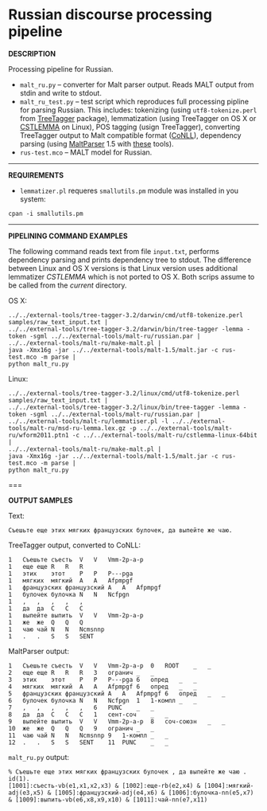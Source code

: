 Russian discourse processing pipeline
===

**DESCRIPTION**

Processing pipeline for Russian.

* `malt_ru.py` – converter for Malt parser output. Reads MALT output from stdin and write to stdout.
* `malt_ru_test.py` – test script which reproduces full processing pipline for parsing Russian. This includes: tokenizing (using `utf8-tokenize.perl` from [TreeTagger](http://www.ims.uni-stuttgart.de/projekte/corplex/TreeTagger/) package), lemmatization (using TreeTagger on OS X or [CSTLEMMA](http://cst.dk/online/lemmatiser/uk/) on Linux), POS tagging (usign TreeTagger), converting TreeTagger output to Malt compatible format ([CoNLL](http://nextens.uvt.nl/depparse-wiki/DataFormat)), dependency parsing (using [MaltParser](http://www.maltparser.org/) 1.5 with [these](http://corpus.leeds.ac.uk/mocky/) tools).
* `rus-test.mco` – MALT model for Russian.


---

**REQUIREMENTS**

* `lemmatizer.pl` requeres `smallutils.pm` module was installed in you system:

```
cpan -i smallutils.pm
```

---

<!--**INSTALLION**

*
*

===
-->

**PIPELINING COMMAND EXAMPLES**

The following command reads text from file `input.txt`, performs dependency parsing and prints dependency tree to stdout. The difference between Linux and OS X versions is that Linux version uses additional lemmatizer *CSTLEMMA* which is not ported to OS X. Both scrips assume to be called from the *current* directory.

OS X:

```
../../external-tools/tree-tagger-3.2/darwin/cmd/utf8-tokenize.perl samples/raw_text_input.txt |
../../external-tools/tree-tagger-3.2/darwin/bin/tree-tagger -lemma -token -sgml ../../external-tools/malt-ru/russian.par |
../../external-tools/malt-ru/make-malt.pl |
java -Xmx16g -jar ../../external-tools/malt-1.5/malt.jar -c rus-test.mco -m parse |
python malt_ru.py
```

Linux:

```
../../external-tools/tree-tagger-3.2/linux/cmd/utf8-tokenize.perl samples/raw_text_input.txt |
../../external-tools/tree-tagger-3.2/linux/bin/tree-tagger -lemma -token -sgml ../../external-tools/malt-ru/russian.par |
../../external-tools/malt-ru/lemmatiser.pl -l ../../external-tools/malt-ru/msd-ru-lemma.lex.gz -p ../../external-tools/malt-ru/wform2011.ptn1 -c ../../external-tools/malt-ru/cstlemma-linux-64bit |
../../external-tools/malt-ru/make-malt.pl |
java -Xmx16g -jar ../../external-tools/malt-1.5/malt.jar -c rus-test.mco -m parse |
python malt_ru.py
```

===

**OUTPUT SAMPLES**

Text:

```
Съешьте еще этих мягких французских булочек, да выпейте же чаю.
```

TreeTagger output, converted to CoNLL:

```
1	Съешьте	съесть	V	V	Vmm-2p-a-p
1	еще	еще	R	R	R
1	этих	этот	P	P	P---pga
1	мягких	мягкий	A	A	Afpmpgf
1	французских	французский	A	A	Afpmpgf
1	булочек	булочка	N	N	Ncfpgn
1	,	,	,	,	,
1	да	да	C	C	C
1	выпейте	выпить	V	V	Vmm-2p-a-p
1	же	же	Q	Q	Q
1	чаю	чай	N	N	Ncmsnnp
1	.	.	S	S	SENT
```


MaltParser output:

```
1	Съешьте	съесть	V	V	Vmm-2p-a-p	0	ROOT	_	_
2	еще	еще	R	R	R	3	огранич	_	_
3	этих	этот	P	P	P---pga	6	опред	_	_
4	мягких	мягкий	A	A	Afpmpgf	6	опред	_	_
5	французских	французский	A	A	Afpmpgf	6	опред	_	_
6	булочек	булочка	N	N	Ncfpgn	1	1-компл	_	_
7	,	,	,	,	,	6	PUNC	_	_
8	да	да	C	C	C	1	сент-соч	_	_
9	выпейте	выпить	V	V	Vmm-2p-a-p	8	соч-союзн	_	_
10	же	же	Q	Q	Q	9	огранич	_	_
11	чаю	чай	N	N	Ncmsnnp	9	1-компл	_	_
12	.	.	S	S	SENT	11	PUNC	_	_
```

`malt_ru.py` output:

```
% Съешьте еще этих мягких французских булочек , да выпейте же чаю .
id(1).
[1001]:съесть-vb(e1,x1,x2,x3) & [1002]:еще-rb(e2,x4) & [1004]:мягкий-adj(e3,x5) & [1005]:французский-adj(e4,x6) & [1006]:булочка-nn(e5,x7) & [1009]:выпить-vb(e6,x8,x9,x10) & [1011]:чай-nn(e7,x11)
```